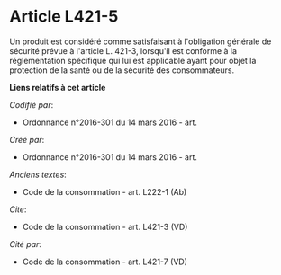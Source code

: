 # Article L421-5

Un produit est considéré comme satisfaisant à l'obligation générale de sécurité prévue à l'article L. 421-3, lorsqu'il est
conforme à la réglementation spécifique qui lui est applicable ayant pour objet la protection de la santé ou de la sécurité
des consommateurs.

**Liens relatifs à cet article**

_Codifié par_:

  - Ordonnance n°2016-301 du 14 mars 2016 - art.

_Créé par_:

  - Ordonnance n°2016-301 du 14 mars 2016 - art.

_Anciens textes_:

  - Code de la consommation - art. L222-1 (Ab)

_Cite_:

  - Code de la consommation - art. L421-3 (VD)

_Cité par_:

  - Code de la consommation - art. L421-7 (VD)
